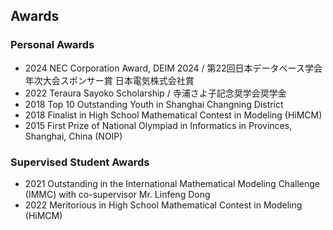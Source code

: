 ## Awards
### Personal Awards
- 2024 NEC Corporation Award, DEIM 2024 / 第22回日本データベース学会年次大会スポンサー賞 日本電気株式会社賞
- 2022 Teraura Sayoko Scholarship / 寺浦さよ子記念奨学会奨学金
- 2018 Top 10 Outstanding Youth in Shanghai Changning District
- 2018 Finalist in High School Mathematical Contest in Modeling (HiMCM)
- 2015 First Prize of National Olympiad in Informatics in Provinces, Shanghai, China (NOIP)

### Supervised Student Awards
- 2021 Outstanding in the International Mathematical Modeling Challenge (IMMC) with co-supervisor Mr. Linfeng Dong
- 2022 Meritorious in High School Mathematical Contest in Modeling (HiMCM)
